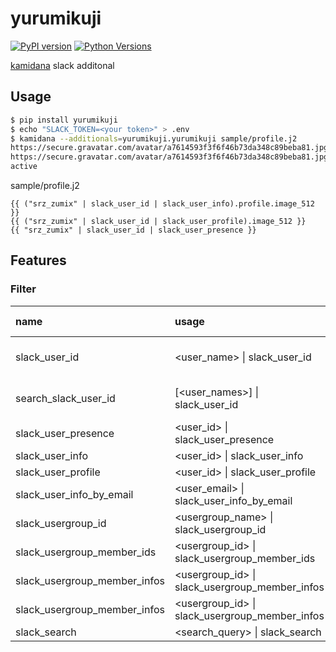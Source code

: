 # yurumikuji

[![PyPI version](https://badge.fury.io/py/yurumikuji.svg)](https://badge.fury.io/py/yurumikuji)
[![Python Versions](https://img.shields.io/pypi/pyversions/wandbox_api.svg)](https://pypi.org/project/yurumikuji/)

[kamidana][] slack additonal

## Usage

```sh
$ pip install yurumikuji
$ echo "SLACK_TOKEN=<your token>" > .env
$ kamidana --additionals=yurumikuji.yurumikuji sample/profile.j2
https://secure.gravatar.com/avatar/a7614593f3f6f46b73da348c89beba81.jpg?s=512&d=https%3A%2F%2Fa.slack-edge.com%2Fdf10d%2Fimg%2Favatars%2Fava_0023-512.png
https://secure.gravatar.com/avatar/a7614593f3f6f46b73da348c89beba81.jpg?s=512&d=https%3A%2F%2Fa.slack-edge.com%2Fdf10d%2Fimg%2Favatars%2Fava_0023-512.png
active
```

sample/profile.j2

```j2
{{ ("srz_zumix" | slack_user_id | slack_user_info).profile.image_512 }}
{{ ("srz_zumix" | slack_user_id | slack_user_profile).image_512 }}
{{ "srz_zumix" | slack_user_id | slack_user_presence }}
```

## Features

### Filter

|name|usage|detail|slack required scope|
|:--|:--|:--|:--|
|slack_user_id|\<user_name\> \| slack_user_id |user name\|real_name\|display_name\|email to user_id|users:read|
|search_slack_user_id|\[\<user_names\>\] \| slack_user_id | Find user_id from multiple search candidates (user name\|real_name\|display_name\|email)|users:read|
|slack_user_presence|\<user_id\> \| slack_user_presence |get user presence|users:read|
|slack_user_info|\<user_id\> \| slack_user_info |get user info|users:read|
|slack_user_profile|\<user_id\> \| slack_user_profile |get user profile|users.profile:read|
|slack_user_info_by_email|\<user_email\> \| slack_user_info_by_email |get user info|users:read.email|
|slack_usergroup_id|\<usergroup_name\> \| slack_usergroup_id |usergroup name to usergroup_id|usergroups:read|
|slack_usergroup_member_ids|\<usergroup_id\> \| slack_usergroup_member_ids |get usergroup member user ids|usergroups:read|
|slack_usergroup_member_infos|\<usergroup_id\> \| slack_usergroup_member_infos |get usergroup member user info|usergroups:read|
|slack_usergroup_member_infos|\<usergroup_id\> \| slack_usergroup_member_infos |get usergroup member user info|usergroups:read|
|slack_search|\<search_query\> \| slack_search | search message |search:read|

[kamidana]:https://github.com/podhmo/kamidana
